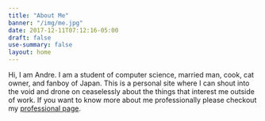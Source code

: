 ```yaml
---
title: "About Me"
banner: "/img/me.jpg"
date: 2017-12-11T07:12:16-05:00
draft: false
use-summary: false
layout: home
---
```

Hi, I am Andre. I am a student of computer science, married man, cook,
cat owner, and fanboy of Japan. This is a personal site where I can
shout into the void and drone on ceaselessly about the things that
interest me outside of work.  If you want to know more about me
professionally please checkout my [professional page](/).


